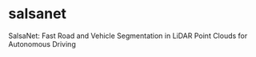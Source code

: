 # salsanet
SalsaNet: Fast Road and Vehicle Segmentation in LiDAR Point Clouds for Autonomous Driving
